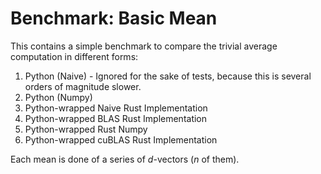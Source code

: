 # Benchmark: Basic Mean

This contains a simple benchmark to compare the trivial average computation in different forms:

1. Python (Naive) - Ignored for the sake of tests, because this is several orders of magnitude slower.
2. Python (Numpy) 
3. Python-wrapped Naive Rust Implementation
4. Python-wrapped BLAS Rust Implementation
5. Python-wrapped Rust Numpy 
5. Python-wrapped cuBLAS Rust Implementation

Each mean is done of a series of $d$-vectors ($n$ of them). 